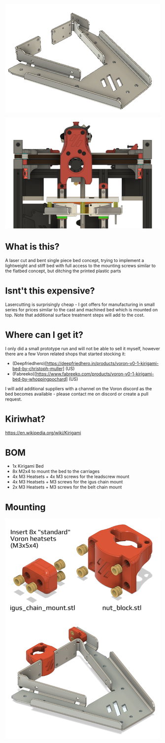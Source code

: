 ![kirigami_bed.png](kirigami_bed.png)

![kirigami_bed_insitu.png](kirigami_bed_insitu.png)

# What is this?

A laser cut and bent single piece bed concept, trying to implement a lightweight and stiff bed with full access to the mounting screws similar to the flatbed concept, but ditching the printed plastic parts

# Isnt't this expensive?

Lasercutting is surprisingly cheap - I got offers for manufacturing in small series for prices similar to the cast and machined bed which is mounted on top. Note that additional surface treatment steps will add to the cost.

# Where can I get it? 

I only did a small prototype run and will not be able to sell it myself, however there are a few Voron related shops that started stocking it:

- (Deepfriedhero)[https://deepfriedhero.in/products/voron-v0-1-kirigami-bed-by-christoph-muller] (US)
- (Fabreeko)[https://www.fabreeko.com/products/voron-v0-1-kirigami-bed-by-whoppingpochard] (US)

I will add additional suppliers with a channel on the Voron discord as the bed becomes available - please contact me on discord or create a pull request.

# Kiriwhat?

<https://en.wikipedia.org/wiki/Kirigami>

# BOM
- 1x Kirigami Bed
- 8x M2x4 to mount the bed to the carriages
- 4x M3 Heatsets + 4x M3 screws for the leadscrew mount
- 4x M3 Heatsets + M3 screws for the igus chain mount
- 2x M3 Heatsets + M3 screws for the belt chain mount

# Mounting

![stl_mounting.png](stl_mounting.png)

